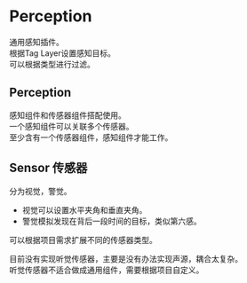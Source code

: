 # Perception

通用感知插件。  
根据Tag Layer设置感知目标。  
可以根据类型进行过滤。  

## Perception
感知组件和传感器组件搭配使用。  
一个感知组件可以关联多个传感器。  
至少含有一个传感器组件，感知组件才能工作。  

## Sensor 传感器
分为视觉，警觉。 
- 视觉可以设置水平夹角和垂直夹角。  
- 警觉模拟发现在背后一段时间的目标，类似第六感。  


可以根据项目需求扩展不同的传感器类型。  

目前没有实现听觉传感器，主要是没有办法实现声源，耦合太复杂。  
听觉传感器不适合做成通用组件，需要根据项目自定义。  

